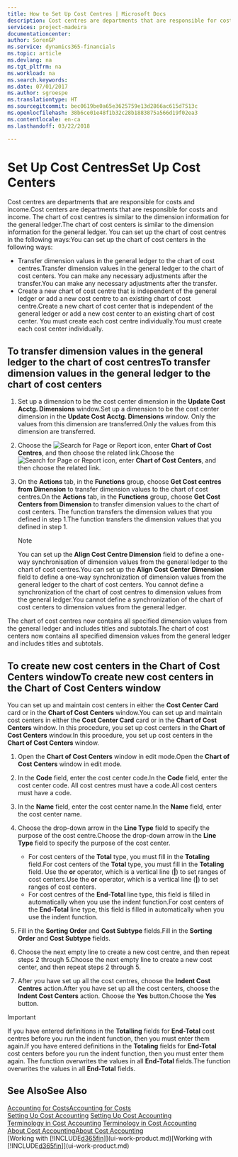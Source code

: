 ```yaml
---
title: How to Set Up Cost Centres | Microsoft Docs
description: Cost centres are departments that are responsible for costs and income. The chart of cost centres is similar to the dimension information for the general ledger.
services: project-madeira
documentationcenter: 
author: SorenGP
ms.service: dynamics365-financials
ms.topic: article
ms.devlang: na
ms.tgt_pltfrm: na
ms.workload: na
ms.search.keywords: 
ms.date: 07/01/2017
ms.author: sgroespe
ms.translationtype: HT
ms.sourcegitcommit: bec0619be0a65e3625759e13d2866ac615d7513c
ms.openlocfilehash: 38b6ce01e48f1b32c28b1883875a566d19f02ea3
ms.contentlocale: en-ca
ms.lasthandoff: 03/22/2018

---
```

# <a name="set-up-cost-centers"></a><span data-ttu-id="7cb81-104">Set Up Cost Centres</span><span class="sxs-lookup"><span data-stu-id="7cb81-104">Set Up Cost Centers</span></span>
<span data-ttu-id="7cb81-105">Cost centres are departments that are responsible for costs and income.</span><span class="sxs-lookup"><span data-stu-id="7cb81-105">Cost centers are departments that are responsible for costs and income.</span></span> <span data-ttu-id="7cb81-106">The chart of cost centres is similar to the dimension information for the general ledger.</span><span class="sxs-lookup"><span data-stu-id="7cb81-106">The chart of cost centers is similar to the dimension information for the general ledger.</span></span> <span data-ttu-id="7cb81-107">You can set up the chart of cost centres in the following ways:</span><span class="sxs-lookup"><span data-stu-id="7cb81-107">You can set up the chart of cost centers in the following ways:</span></span>  

-   <span data-ttu-id="7cb81-108">Transfer dimension values in the general ledger to the chart of cost centres.</span><span class="sxs-lookup"><span data-stu-id="7cb81-108">Transfer dimension values in the general ledger to the chart of cost centers.</span></span> <span data-ttu-id="7cb81-109">You can make any necessary adjustments after the transfer.</span><span class="sxs-lookup"><span data-stu-id="7cb81-109">You can make any necessary adjustments after the transfer.</span></span>  
-   <span data-ttu-id="7cb81-110">Create a new chart of cost centre that is independent of the general ledger or add a new cost centre to an existing chart of cost centre.</span><span class="sxs-lookup"><span data-stu-id="7cb81-110">Create a new chart of cost center that is independent of the general ledger or add a new cost center to an existing chart of cost center.</span></span> <span data-ttu-id="7cb81-111">You must create each cost centre individually.</span><span class="sxs-lookup"><span data-stu-id="7cb81-111">You must create each cost center individually.</span></span>  

## <a name="to-transfer-dimension-values-in-the-general-ledger-to-the-chart-of-cost-centers"></a><span data-ttu-id="7cb81-112">To transfer dimension values in the general ledger to the chart of cost centres</span><span class="sxs-lookup"><span data-stu-id="7cb81-112">To transfer dimension values in the general ledger to the chart of cost centers</span></span>  
1.  <span data-ttu-id="7cb81-113">Set up a dimension to be the cost center dimension in the **Update Cost Acctg. Dimensions** window.</span><span class="sxs-lookup"><span data-stu-id="7cb81-113">Set up a dimension to be the cost center dimension in the **Update Cost Acctg. Dimensions** window.</span></span> <span data-ttu-id="7cb81-114">Only the values from this dimension are transferred.</span><span class="sxs-lookup"><span data-stu-id="7cb81-114">Only the values from this dimension are transferred.</span></span>  
2.  <span data-ttu-id="7cb81-115">Choose the ![Search for Page or Report](media/ui-search/search_small.png "Search for Page or Report icon") icon, enter **Chart of Cost Centres**, and then choose the related link.</span><span class="sxs-lookup"><span data-stu-id="7cb81-115">Choose the ![Search for Page or Report](media/ui-search/search_small.png "Search for Page or Report icon") icon, enter **Chart of Cost Centers**, and then choose the related link.</span></span>  
3.  <span data-ttu-id="7cb81-116">On the **Actions** tab, in the **Functions** group, choose **Get Cost centres from Dimension** to transfer dimension values to the chart of cost centres.</span><span class="sxs-lookup"><span data-stu-id="7cb81-116">On the **Actions** tab, in the **Functions** group, choose **Get Cost Centers from Dimension** to transfer dimension values to the chart of cost centers.</span></span> <span data-ttu-id="7cb81-117">The function transfers the dimension values that you defined in step 1.</span><span class="sxs-lookup"><span data-stu-id="7cb81-117">The function transfers the dimension values that you defined in step 1.</span></span>  

    > [!NOTE]  
    >  <span data-ttu-id="7cb81-118">You can set up the **Align Cost Centre Dimension**  field to define a one-way synchronisation of dimension values from the general ledger to the chart of cost centres.</span><span class="sxs-lookup"><span data-stu-id="7cb81-118">You can set up the **Align Cost Center Dimension**  field to define a one-way synchronization of dimension values from the general ledger to the chart of cost centers.</span></span> <span data-ttu-id="7cb81-119">You cannot define a synchronization of the chart of cost centres to dimension values from the general ledger.</span><span class="sxs-lookup"><span data-stu-id="7cb81-119">You cannot define a synchronization of the chart of cost centers to dimension values from the general ledger.</span></span>  

<span data-ttu-id="7cb81-120">The chart of cost centres now contains all specified dimension values from the general ledger and includes titles and subtotals.</span><span class="sxs-lookup"><span data-stu-id="7cb81-120">The chart of cost centers now contains all specified dimension values from the general ledger and includes titles and subtotals.</span></span>  

## <a name="to-create-new-cost-centers-in-the-chart-of-cost-centers-window"></a><span data-ttu-id="7cb81-121">To create new cost centers in the Chart of Cost Centers window</span><span class="sxs-lookup"><span data-stu-id="7cb81-121">To create new cost centers in the Chart of Cost Centers window</span></span>  
<span data-ttu-id="7cb81-122">You can set up and maintain cost centers in either the **Cost Center Card** card or in the **Chart of Cost Centers** window.</span><span class="sxs-lookup"><span data-stu-id="7cb81-122">You can set up and maintain cost centers in either the **Cost Center Card** card or in the **Chart of Cost Centers** window.</span></span> <span data-ttu-id="7cb81-123">In this procedure, you set up cost centers in the **Chart of Cost Centers** window.</span><span class="sxs-lookup"><span data-stu-id="7cb81-123">In this procedure, you set up cost centers in the **Chart of Cost Centers** window.</span></span>  

1. <span data-ttu-id="7cb81-124">Open the **Chart of Cost Centers** window in edit mode.</span><span class="sxs-lookup"><span data-stu-id="7cb81-124">Open the **Chart of Cost Centers** window in edit mode.</span></span>  
2. <span data-ttu-id="7cb81-125">In the **Code** field, enter the cost center code.</span><span class="sxs-lookup"><span data-stu-id="7cb81-125">In the **Code** field, enter the cost center code.</span></span> <span data-ttu-id="7cb81-126">All cost centres must have a code.</span><span class="sxs-lookup"><span data-stu-id="7cb81-126">All cost centers must have a code.</span></span>  
3. <span data-ttu-id="7cb81-127">In the **Name** field, enter the cost center name.</span><span class="sxs-lookup"><span data-stu-id="7cb81-127">In the **Name** field, enter the cost center name.</span></span>  
4. <span data-ttu-id="7cb81-128">Choose the drop-down arrow in the **Line Type** field to specify the purpose of the cost centre.</span><span class="sxs-lookup"><span data-stu-id="7cb81-128">Choose the drop-down arrow in the **Line Type** field to specify the purpose of the cost center.</span></span>  

    - <span data-ttu-id="7cb81-129">For cost centers of the **Total** type, you must fill in the **Totaling** field.</span><span class="sxs-lookup"><span data-stu-id="7cb81-129">For cost centers of the **Total** type, you must fill in the **Totaling** field.</span></span> <span data-ttu-id="7cb81-130">Use the **or** operator, which is a vertical line (**&#124;**) to set ranges of cost centers.</span><span class="sxs-lookup"><span data-stu-id="7cb81-130">Use the **or** operator, which is a vertical line (**&#124;**) to set ranges of cost centers.</span></span>  
    - <span data-ttu-id="7cb81-131">For cost centres of the **End-Total** line type, this field is filled in automatically when you use the indent function.</span><span class="sxs-lookup"><span data-stu-id="7cb81-131">For cost centers of the **End-Total** line type, this field is filled in automatically when you use the indent function.</span></span>  
5.  <span data-ttu-id="7cb81-132">Fill in the **Sorting Order** and **Cost Subtype** fields.</span><span class="sxs-lookup"><span data-stu-id="7cb81-132">Fill in the **Sorting Order** and **Cost Subtype** fields.</span></span>  
6.  <span data-ttu-id="7cb81-133">Choose the next empty line to create a new cost centre, and then repeat steps 2 through 5.</span><span class="sxs-lookup"><span data-stu-id="7cb81-133">Choose the next empty line to create a new cost center, and then repeat steps 2 through 5.</span></span>  
7.  <span data-ttu-id="7cb81-134">After you have set up all the cost centres, choose the **Indent Cost Centres** action.</span><span class="sxs-lookup"><span data-stu-id="7cb81-134">After you have set up all the cost centers, choose the **Indent Cost Centers** action.</span></span> <span data-ttu-id="7cb81-135">Choose the **Yes** button.</span><span class="sxs-lookup"><span data-stu-id="7cb81-135">Choose the **Yes** button.</span></span>  

> [!IMPORTANT]  
>  <span data-ttu-id="7cb81-136">If you have entered definitions in the **Totalling** fields for **End-Total** cost centres before you run the indent function, then you must enter them again.</span><span class="sxs-lookup"><span data-stu-id="7cb81-136">If you have entered definitions in the **Totaling** fields for **End-Total** cost centers before you run the indent function, then you must enter them again.</span></span> <span data-ttu-id="7cb81-137">The function overwrites the values in all **End-Total** fields.</span><span class="sxs-lookup"><span data-stu-id="7cb81-137">The function overwrites the values in all **End-Total** fields.</span></span>  

## <a name="see-also"></a><span data-ttu-id="7cb81-138">See Also</span><span class="sxs-lookup"><span data-stu-id="7cb81-138">See Also</span></span>  
[<span data-ttu-id="7cb81-139">Accounting for Costs</span><span class="sxs-lookup"><span data-stu-id="7cb81-139">Accounting for Costs</span></span>](finance-manage-cost-accounting.md)  
<span data-ttu-id="7cb81-140">[Setting Up Cost Accounting](finance-set-up-cost-accounting.md) </span><span class="sxs-lookup"><span data-stu-id="7cb81-140">[Setting Up Cost Accounting](finance-set-up-cost-accounting.md) </span></span>  
<span data-ttu-id="7cb81-141">[Terminology in Cost Accounting](finance-terminology-in-cost-accounting.md) </span><span class="sxs-lookup"><span data-stu-id="7cb81-141">[Terminology in Cost Accounting](finance-terminology-in-cost-accounting.md) </span></span>  
[<span data-ttu-id="7cb81-142">About Cost Accounting</span><span class="sxs-lookup"><span data-stu-id="7cb81-142">About Cost Accounting</span></span>](finance-about-cost-accounting.md)  
<span data-ttu-id="7cb81-143">[Working with [!INCLUDE[d365fin](includes/d365fin_md.md)]](ui-work-product.md)</span><span class="sxs-lookup"><span data-stu-id="7cb81-143">[Working with [!INCLUDE[d365fin](includes/d365fin_md.md)]](ui-work-product.md)</span></span>

